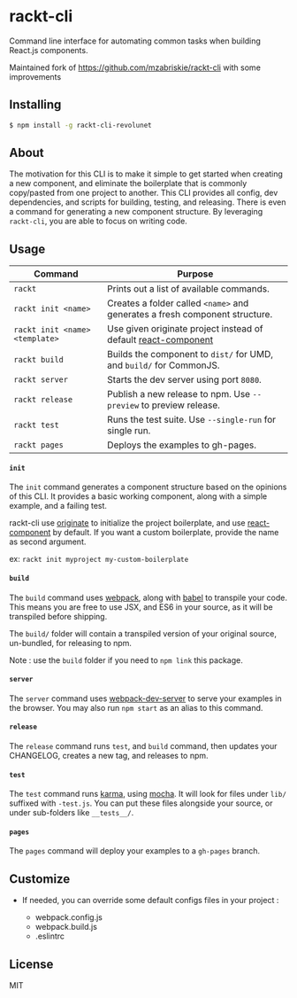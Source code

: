 # rackt-cli

Command line interface for automating common tasks when building React.js components.

Maintained fork of https://github.com/mzabriskie/rackt-cli with some improvements

## Installing

```bash
$ npm install -g rackt-cli-revolunet
```

## About

The motivation for this CLI is to make it simple to get started when creating a new component, and eliminate the boilerplate that is commonly copy/pasted from one project to another. This CLI provides all config, dev dependencies, and scripts for building, testing, and releasing. There is even a command for generating a new component structure. By leveraging `rackt-cli`, you are able to focus on writing code.

## Usage

| Command             | Purpose                                                               |
| ------------------- | --------------------------------------------------------------------- |
| `rackt`             | Prints out a list of available commands.                              |
| `rackt init <name>` | Creates a folder called `<name>` and generates a fresh component structure. |
| `rackt init <name> <template>` | Use given originate project instead of default [react-component](https://github.com/knomedia/originate-react-component) |
| `rackt build`       | Builds the component to `dist/` for UMD, and `build/` for CommonJS.   |
| `rackt server`      | Starts the dev server using port `8080`.                              |
| `rackt release`     | Publish a new release to npm. Use `--preview` to preview release.     |
| `rackt test`        | Runs the test suite. Use `--single-run` for single run.               |
| `rackt pages`       | Deploys the examples to gh-pages.                                     |


#### `init`

The `init` command generates a component structure based on the opinions of this CLI.
It provides a basic working component, along with a simple example, and a failing test.

rackt-cli use [originate](https://www.npmjs.com/package/originate) to initialize the project boilerplate, and use [react-component](https://www.npmjs.com/package/originate-react-component) by default. If you want a custom boilerplate, provide the name as second argument.

ex: `rackt init myproject my-custom-boilerplate` 


#### `build`

The `build` command uses [webpack](http://webpack.github.io/), along with [babel](https://babeljs.io/) to transpile your code.
This means you are free to use JSX, and ES6 in your source, as it will be transpiled before shipping.

The `build/` folder will contain a transpiled version of your original source, un-bundled, for releasing to npm.

Note : use the `build` folder if you need to `npm link` this package.

#### `server`

The `server` command uses [webpack-dev-server](http://webpack.github.io/docs/webpack-dev-server.html) to serve your examples in the browser.
You may also run `npm start` as an alias to this command.

#### `release`

The `release` command runs `test`, and `build` command, then updates your CHANGELOG, creates a new tag, and releases to npm.

#### `test`

The `test` command runs [karma](http://karma-runner.github.io/), using [mocha](http://mochajs.org/).
It will look for files under `lib/` suffixed with `-test.js`.
You can put these files alongside your source, or under sub-folders like `__tests__/`.

#### `pages`

The `pages` command will deploy your examples to a `gh-pages` branch.

## Customize

 - If needed, you can override some default configs files in your project :

    - webpack.config.js
    - webpack.build.js
    - .eslintrc

## License

MIT
